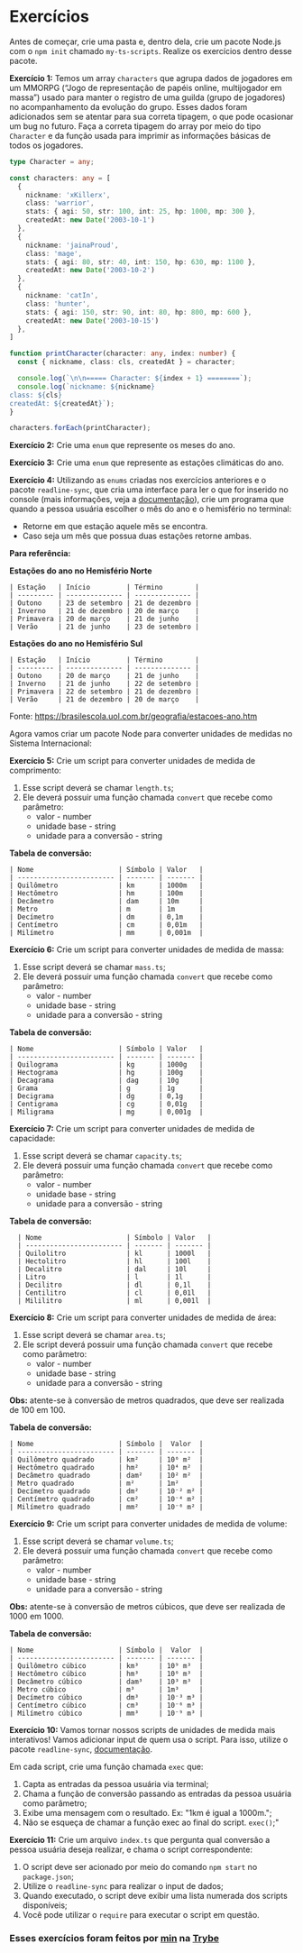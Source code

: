 # Exercícios

Antes de começar, crie uma pasta e, dentro dela, crie um pacote Node.js com o `npm init` chamado `my-ts-scripts`. Realize os exercícios dentro desse pacote.

__Exercício 1:__ Temos um array `characters` que agrupa dados de jogadores em um MMORPG (“Jogo de representação de papéis online, multijogador em massa”) usado para manter o registro de uma guilda (grupo de jogadores) no acompanhamento da evolução do grupo. Esses dados foram adicionados sem se atentar para sua correta tipagem, o que pode ocasionar um bug no futuro. Faça a correta tipagem do array por meio do tipo `Character` e da função usada para imprimir as informações básicas de todos os jogadores.

```typescript
type Character = any;

const characters: any = [
  {
    nickname: 'xKillerx',
    class: 'warrior',
    stats: { agi: 50, str: 100, int: 25, hp: 1000, mp: 300 },
    createdAt: new Date('2003-10-1')
  },
  {
    nickname: 'jainaProud',
    class: 'mage',
    stats: { agi: 80, str: 40, int: 150, hp: 630, mp: 1100 },
    createdAt: new Date('2003-10-2')
  },
  {
    nickname: 'catIn',
    class: 'hunter',
    stats: { agi: 150, str: 90, int: 80, hp: 800, mp: 600 },
    createdAt: new Date('2003-10-15')
  },
]

function printCharacter(character: any, index: number) {
  const { nickname, class: cls, createdAt } = character;

  console.log(`\n\n===== Character: ${index + 1} ========`);
  console.log(`nickname: ${nickname}
class: ${cls}
createdAt: ${createdAt}`);
}

characters.forEach(printCharacter);
```

__Exercício 2:__ Crie uma `enum` que represente os meses do ano.

__Exercício 3:__ Crie uma `enum` que represente as estações climáticas do ano.

__Exercício 4:__ Utilizando as `enums` criadas nos exercícios anteriores e o pacote `readline-sync`, que cria uma interface para ler o que for inserido no console (mais informações, veja a [documentação](https://www.npmjs.com/package/readline-sync)), crie um programa que quando a pessoa usuária escolher o mês do ano e o hemisfério no terminal:

   * Retorne em que estação aquele mês se encontra.
   * Caso seja um mês que possua duas estações retorne ambas.

__Para referência:__

__Estações do ano no Hemisfério Norte__

```
| Estação   | Início         | Término        |
| --------- | -------------- | -------------- |
| Outono    | 23 de setembro | 21 de dezembro |
| Inverno   | 21 de dezembro | 20 de março    |
| Primavera | 20 de março    | 21 de junho    |
| Verão     | 21 de junho    | 23 de setembro |
```

__Estações do ano no Hemisfério Sul__

```
| Estação   | Início         | Término        |
| --------- | -------------- | -------------- |
| Outono    | 20 de março    | 21 de junho    |
| Inverno   | 21 de junho    | 22 de setembro |
| Primavera | 22 de setembro | 21 de dezembro |
| Verão     | 21 de dezembro | 20 de março    |
```

Fonte: https://brasilescola.uol.com.br/geografia/estacoes-ano.htm

Agora vamos criar um pacote Node para converter unidades de medidas no Sistema Internacional:

__Exercício 5:__ Crie um script para converter unidades de medida de comprimento:

1. Esse script deverá se chamar `length.ts`;
2. Ele deverá possuir uma função chamada `convert` que recebe como parâmetro:
   * valor - number
   * unidade base - string
   * unidade para a conversão - string

__Tabela de conversão:__

```
| Nome                     | Símbolo | Valor   |
| ------------------------ | ------- | ------- |
| Quilômetro               | km      | 1000m   |
| Hectômetro               | hm      | 100m    |
| Decâmetro                | dam     | 10m     |
| Metro                    | m       | 1m      |
| Decímetro                | dm      | 0,1m    |
| Centímetro               | cm      | 0,01m   |
| Milímetro                | mm      | 0,001m  |
```

__Exercício 6:__ Crie um script para converter unidades de medida de massa:

1. Esse script deverá se chamar `mass.ts`;
2. Ele deverá possuir uma função chamada `convert` que recebe como parâmetro:
   * valor - number
   * unidade base - string
   * unidade para a conversão - string

__Tabela de conversão:__

```
| Nome                     | Símbolo | Valor   |
| ------------------------ | ------- | ------- |
| Quilograma               | kg      | 1000g   |
| Hectograma               | hg      | 100g    |
| Decagrama                | dag     | 10g     |
| Grama                    | g       | 1g      |
| Decigrama                | dg      | 0,1g    |
| Centigrama               | cg      | 0,01g   |
| Miligrama                | mg      | 0,001g  |
```

__Exercício 7:__ Crie um script para converter unidades de medida de capacidade:

1. Esse script deverá se chamar `capacity.ts`;
2. Ele deverá possuir uma função chamada `convert` que recebe como parâmetro:
   * valor - number
   * unidade base - string
   * unidade para a conversão - string

__Tabela de conversão:__

```
  | Nome                     | Símbolo | Valor   |
  | ------------------------ | ------- | ------- |
  | Quilolitro               | kl      | 1000l   |
  | Hectolitro               | hl      | 100l    |
  | Decalitro                | dal     | 10l     |
  | Litro                    | l       | 1l      |
  | Decilitro                | dl      | 0,1l    |
  | Centilitro               | cl      | 0,01l   |
  | Mililitro                | ml      | 0,001l  |
```

__Exercício 8:__ Crie um script para converter unidades de medida de área:

1. Esse script deverá se chamar `area.ts`;
2. Ele script deverá possuir uma função chamada `convert` que recebe como parâmetro:
   * valor - number
   * unidade base - string
   * unidade para a conversão - string

__Obs:__ atente-se à conversão de metros quadrados, que deve ser realizada de 100 em 100.

__Tabela de conversão:__

```
| Nome                     | Símbolo |  Valor  |
| ------------------------ | ------- | ------- |
| Quilômetro quadrado      | km²     | 10⁶ m²  |
| Hectômetro quadrado      | hm²     | 10⁴ m²  |
| Decâmetro quadrado       | dam²    | 10² m²  |
| Metro quadrado           | m²      | 1m²     |
| Decímetro quadrado       | dm²     | 10⁻² m² |
| Centímetro quadrado      | cm²     | 10⁻⁴ m² |
| Milímetro quadrado       | mm²     | 10⁻⁶ m² |
```

__Exercício 9:__ Crie um script para converter unidades de medida de volume:

1. Esse script deverá se chamar `volume.ts`;
2. Ele deverá possuir uma função chamada `convert` que recebe como parâmetro:
   * valor - number
   * unidade base - string
   * unidade para a conversão - string

__Obs:__ atente-se à conversão de metros cúbicos, que deve ser realizada de 1000 em 1000.

__Tabela de conversão:__

```
| Nome                     | Símbolo |  Valor  |
| ------------------------ | ------- | ------- |
| Quilômetro cúbico        | km³     | 10⁹ m³  |
| Hectômetro cúbico        | hm³     | 10⁶ m³  |
| Decâmetro cúbico         | dam³    | 10³ m³  |
| Metro cúbico             | m³      | 1m³     |
| Decímetro cúbico         | dm³     | 10⁻³ m³ |
| Centímetro cúbico        | cm³     | 10⁻⁶ m³ |
| Milímetro cúbico         | mm³     | 10⁻⁹ m³ |
```

__Exercício 10:__ Vamos tornar nossos scripts de unidades de medida mais interativos! Vamos adicionar input de quem usa o script. Para isso, utilize o pacote `readline-sync`, [documentação](https://www.npmjs.com/package/readline-sync#utility_methods).

Em cada script, crie uma função chamada `exec` que:

1. Capta as entradas da pessoa usuária via terminal;
2. Chama a função de conversão passando as entradas da pessoa usuária como parâmetro;
3. Exibe uma mensagem com o resultado. Ex: "1km é igual a 1000m.";
4. Não se esqueça de chamar a função exec ao final do script. `exec()`;"

__Exercício 11:__ Crie um arquivo `index.ts` que pergunta qual conversão a pessoa usuária deseja realizar, e chama o script correspondente:

1. O script deve ser acionado por meio do comando `npm start` no `package.json`;
2. Utilize o `readline-sync` para realizar o input de dados;
3. Quando executado, o script deve exibir uma lista numerada dos scripts disponíveis;
4. Você pode utilizar o `require` para executar o script em questão.

### Esses exercícios foram feitos por [min](https://www.linkedin.com/in/jonathanrei5/) na [Trybe](https://www.betrybe.com/)
